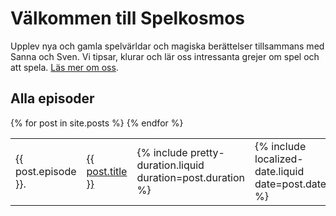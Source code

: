 ---
---

# Välkommen till Spelkosmos

Upplev nya och gamla spelvärldar och magiska berättelser tillsammans med Sanna och Sven. Vi tipsar, klurar och lär oss intressanta grejer om spel och att spela. [Läs mer om oss][1].

## Alla episoder

<table>
	{% for post in site.posts %}
	<tr>
		<td>
			{{ post.episode }}.
		</td>
		<td>
      	<a href="{{ post.url }}">{{ post.title }}</a>
		</td>
		<td>
			{% include pretty-duration.liquid duration=post.duration %}
		</td>
		<td>
			<time>{% include localized-date.liquid date=post.date %}</time>
		</td>
	</tr>
	 {% endfor %}
</table>

[1]: /om-oss/
